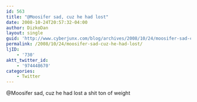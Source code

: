 ```yaml
---
id: 563
title: "@Moosifer sad, cuz he had lost"
date: 2008-10-24T20:57:32-04:00
author: DizkoDan
layout: single
guid: 'http://www.cyberjunx.com/blog/archives/2008/10/24/moosifer-sad-cuz-he-had-lost/'
permalink: /2008/10/24/moosifer-sad-cuz-he-had-lost/
ljID:
    - '730'
aktt_twitter_id:
    - '974448670'
categories:
    - Twitter
---
```


@Moosifer sad, cuz he had lost a shit ton of weight
